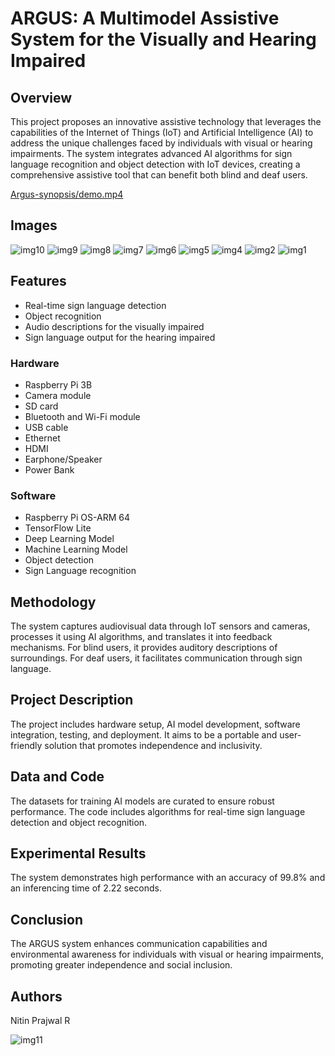 # ARGUS: A Multimodel Assistive System for the Visually and Hearing Impaired

## Overview
This project proposes an innovative assistive technology that leverages the capabilities of the Internet of Things (IoT) and Artificial Intelligence (AI) to address the unique challenges faced by individuals with visual or hearing impairments. The system integrates advanced AI algorithms for sign language recognition and object detection with IoT devices, creating a comprehensive assistive tool that can benefit both blind and deaf users.

[Argus-synopsis/demo.mp4](Argus-synopsis/demo.mp4)

## Images
![img10](https://github.com/user-attachments/assets/77fb78c8-f053-462d-880e-bcd2f10de655)
![img9](https://github.com/user-attachments/assets/23b43267-a945-4efd-8696-066f0828d2cd)
![img8](https://github.com/user-attachments/assets/812f07d5-3b1c-4324-b369-f69ed440d8b7)
![img7](https://github.com/user-attachments/assets/a28adbad-5abf-414f-8028-0fc161962754)
![img6](https://github.com/user-attachments/assets/003d25af-4607-44d9-920d-64c3076d7a39)
![img5](https://github.com/user-attachments/assets/cca764ae-68aa-451d-bb7d-0b9de4413a63)
![img4](https://github.com/user-attachments/assets/4680f11a-7175-4e44-83b6-60ede865a7fe)
![img2](https://github.com/user-attachments/assets/9314d64c-7b0a-4db1-ba2c-09bd8ad698fa)
![img1](https://github.com/user-attachments/assets/04857e31-6810-43f2-93b4-bee65d0b8650)


## Features
- Real-time sign language detection
- Object recognition
- Audio descriptions for the visually impaired
- Sign language output for the hearing impaired

### Hardware
- Raspberry Pi 3B
- Camera module
- SD card
- Bluetooth and Wi-Fi module
- USB cable
- Ethernet
- HDMI
- Earphone/Speaker
- Power Bank

### Software
- Raspberry Pi OS-ARM 64
- TensorFlow Lite
- Deep Learning Model
- Machine Learning Model
- Object detection
- Sign Language recognition

## Methodology
The system captures audiovisual data through IoT sensors and cameras, processes it using AI algorithms, and translates it into feedback mechanisms. For blind users, it provides auditory descriptions of surroundings. For deaf users, it facilitates communication through sign language.

## Project Description
The project includes hardware setup, AI model development, software integration, testing, and deployment. It aims to be a portable and user-friendly solution that promotes independence and inclusivity.

## Data and Code
The datasets for training AI models are curated to ensure robust performance. The code includes algorithms for real-time sign language detection and object recognition.

## Experimental Results
The system demonstrates high performance with an accuracy of 99.8% and an inferencing time of 2.22 seconds.

## Conclusion
The ARGUS system enhances communication capabilities and environmental awareness for individuals with visual or hearing impairments, promoting greater independence and social inclusion.

## Authors
Nitin Prajwal R

![img11](https://github.com/user-attachments/assets/76d18d34-c61d-4b02-b1b8-e5e3a0056274)
